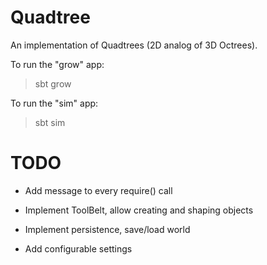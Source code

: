 Quadtree
========

An implementation of Quadtrees (2D analog of 3D Octrees).

To run the "grow" app:
> sbt grow

To run the "sim" app:
> sbt sim

TODO
====

- Add message to every require() call

- Implement ToolBelt, allow creating and shaping objects
- Implement persistence, save/load world
- Add configurable settings

